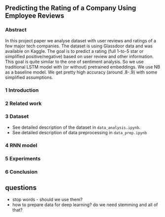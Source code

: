 ## Predicting the Rating of a Company Using Employee Reviews
### Abstract
In this project paper we analyse dataset with user reviews and ratings 
of a few major tech companies. The dataset is using Glassdoor data and 
was available on Kaggle. The goal is to predict a rating (full 1-to-5 star 
or simplified positive/negative) based on user review and other information.
This goal is quite similar to the one of sentiment analysis. So we use traditional
LSTM model with (or without) pretrained embeddings. We use NB as a baseline model.
We get pretty high accuracy (around .8-.9) with some simplified assumptions.

### 1 Introduction 
### 2 Related work
### 3 Dataset
- See detailed description of the dataset in `data_analysis.ipynb`.
- See detailed description of data preprocessing in `data_prep.ipynb`
### 4 RNN model
### 5 Experiments
### 6 Conclusion


## questions
- stop words - should we use them?
- how to prepare data for deep learning? do we need stemming and all of that?